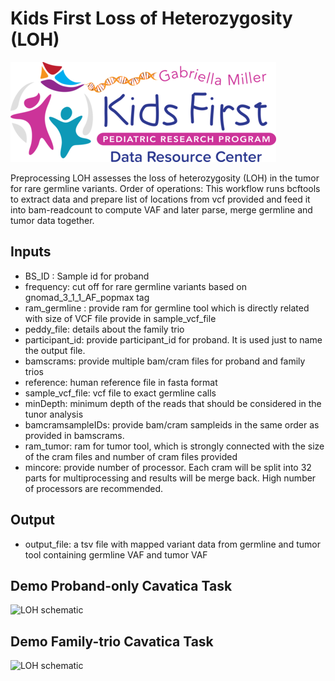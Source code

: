 # Kids First Loss of Heterozygosity (LOH)

![data service logo](https://github.com/d3b-center/d3b-research-workflows/raw/master/doc/kfdrc-logo-sm.png)

Preprocessing LOH assesses the loss of heterozygosity (LOH) in the tumor for rare germline variants. 
Order of operations: This workflow runs bcftools to extract data and prepare list of locations from vcf provided and feed it into bam-readcount to compute VAF and later parse, merge germline and tumor data together. 

## Inputs

- BS_ID : Sample id for proband
- frequency: cut off for rare germline variants based on gnomad_3_1_1_AF_popmax tag
- ram_germline : provide ram for germline tool which is directly related with size of VCF file provide in sample_vcf_file
- peddy_file: details about the family trio
- participant_id: provide participant_id for proband. It is used just to name the output file.
- bamscrams: provide multiple bam/cram files for proband and family trios 
- reference: human reference file in fasta format
- sample_vcf_file: vcf file to exact germline calls
- minDepth: minimum depth of the reads that should be considered in the tunor analysis
- bamcramsampleIDs: provide bam/cram sampleids in the same order as provided in bamscrams. 
- ram_tumor: ram for tumor tool, which is strongly connected with the size of the cram files and number of cram files provided 
- mincore: provide number of processor. Each cram will be split into 32 parts for multiprocessing and results will be merge back. High number of processors are recommended. 

## Output

- output_file: a tsv file with mapped variant data from germline and tumor tool containing germline VAF and tumor VAF

## Demo Proband-only Cavatica Task

![LOH schematic](https://github.com/d3b-center/tumor-loh-app-dev/blob/master/docs/logo/proband_run.png)

## Demo Family-trio Cavatica Task

![LOH schematic](https://github.com/d3b-center/tumor-loh-app-dev/blob/master/docs/logo/family_trio_run.png)
